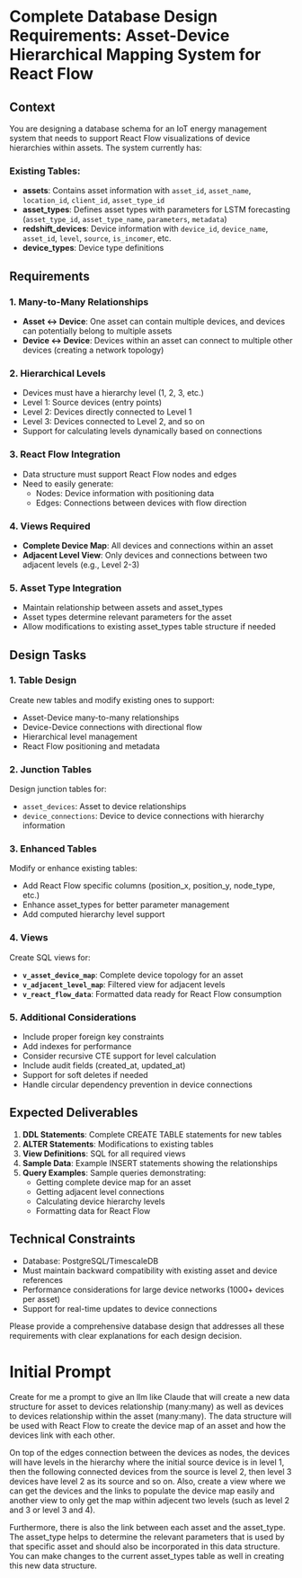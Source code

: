# Complete Database Design Requirements: Asset-Device Hierarchical Mapping System for React Flow

## Context
You are designing a database schema for an IoT energy management system that needs to support React Flow visualizations of device hierarchies within assets. The system currently has:

### Existing Tables:
- **assets**: Contains asset information with `asset_id`, `asset_name`, `location_id`, `client_id`, `asset_type_id`
- **asset_types**: Defines asset types with parameters for LSTM forecasting (`asset_type_id`, `asset_type_name`, `parameters`, `metadata`)
- **redshift_devices**: Device information with `device_id`, `device_name`, `asset_id`, `level`, `source`, `is_incomer`, etc.
- **device_types**: Device type definitions

## Requirements

### 1. Many-to-Many Relationships
- **Asset ↔ Device**: One asset can contain multiple devices, and devices can potentially belong to multiple assets
- **Device ↔ Device**: Devices within an asset can connect to multiple other devices (creating a network topology)

### 2. Hierarchical Levels
- Devices must have a hierarchy level (1, 2, 3, etc.)
- Level 1: Source devices (entry points)
- Level 2: Devices directly connected to Level 1
- Level 3: Devices connected to Level 2, and so on
- Support for calculating levels dynamically based on connections

### 3. React Flow Integration
- Data structure must support React Flow nodes and edges
- Need to easily generate:
  - Nodes: Device information with positioning data
  - Edges: Connections between devices with flow direction

### 4. Views Required
- **Complete Device Map**: All devices and connections within an asset
- **Adjacent Level View**: Only devices and connections between two adjacent levels (e.g., Level 2-3)

### 5. Asset Type Integration
- Maintain relationship between assets and asset_types
- Asset types determine relevant parameters for the asset
- Allow modifications to existing asset_types table structure if needed

## Design Tasks

### 1. Table Design
Create new tables and modify existing ones to support:
- Asset-Device many-to-many relationships
- Device-Device connections with directional flow
- Hierarchical level management
- React Flow positioning and metadata

### 2. Junction Tables
Design junction tables for:
- `asset_devices`: Asset to device relationships
- `device_connections`: Device to device connections with hierarchy information

### 3. Enhanced Tables
Modify or enhance existing tables:
- Add React Flow specific columns (position_x, position_y, node_type, etc.)
- Enhance asset_types for better parameter management
- Add computed hierarchy level support

### 4. Views
Create SQL views for:
- **`v_asset_device_map`**: Complete device topology for an asset
- **`v_adjacent_level_map`**: Filtered view for adjacent levels
- **`v_react_flow_data`**: Formatted data ready for React Flow consumption

### 5. Additional Considerations
- Include proper foreign key constraints
- Add indexes for performance
- Consider recursive CTE support for level calculation
- Include audit fields (created_at, updated_at)
- Support for soft deletes if needed
- Handle circular dependency prevention in device connections

## Expected Deliverables

1. **DDL Statements**: Complete CREATE TABLE statements for new tables
2. **ALTER Statements**: Modifications to existing tables
3. **View Definitions**: SQL for all required views
4. **Sample Data**: Example INSERT statements showing the relationships
5. **Query Examples**: Sample queries demonstrating:
   - Getting complete device map for an asset
   - Getting adjacent level connections
   - Calculating device hierarchy levels
   - Formatting data for React Flow

## Technical Constraints
- Database: PostgreSQL/TimescaleDB
- Must maintain backward compatibility with existing asset and device references
- Performance considerations for large device networks (1000+ devices per asset)
- Support for real-time updates to device connections

Please provide a comprehensive database design that addresses all these requirements with clear explanations for each design decision.

# Initial Prompt
Create for me a prompt to give an llm like Claude that will create a new data structure for asset to devices relationship (many:many) as well as devices to devices relationship within the asset (many:many). The data structure will be used with React Flow to create the device map of an asset and how the devices link with each other.

On top of the edges connection between the devices as nodes, the devices will have levels in the hierarchy where the initial source device is in level 1, then the following connected devices from the source is level 2, then level 3 devices have level 2 as its source and so on. Also, create a view where we can get the devices and the links to populate the device map easily and another view to only get the map within adjecent two levels (such as level 2 and 3 or level 3 and 4).

Furthermore, there is also the link between each asset and the asset_type. The asset_type helps to determine the relevant parameters that is used by that specific asset and should also be incorporated in this data structure. You can make changes to the current asset_types table as well in creating this new data structure.